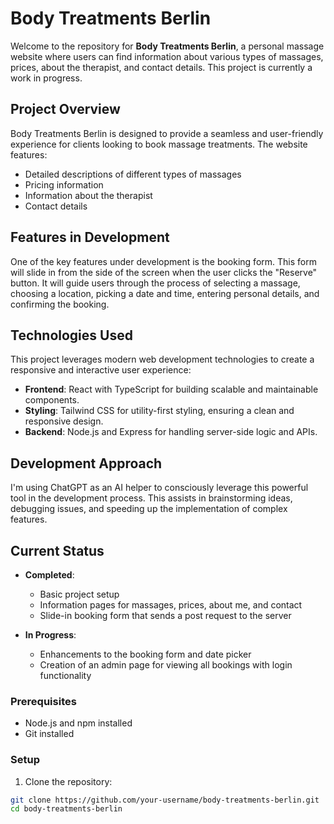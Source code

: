 # Body Treatments Berlin

Welcome to the repository for **Body Treatments Berlin**, a personal massage website where users can find information about various types of massages, prices, about the therapist, and contact details. This project is currently a work in progress.

## Project Overview

Body Treatments Berlin is designed to provide a seamless and user-friendly experience for clients looking to book massage treatments. The website features:

- Detailed descriptions of different types of massages
- Pricing information
- Information about the therapist
- Contact details

## Features in Development

One of the key features under development is the booking form. This form will slide in from the side of the screen when the user clicks the "Reserve" button. It will guide users through the process of selecting a massage, choosing a location, picking a date and time, entering personal details, and confirming the booking.

## Technologies Used

This project leverages modern web development technologies to create a responsive and interactive user experience:

- **Frontend**: React with TypeScript for building scalable and maintainable components.
- **Styling**: Tailwind CSS for utility-first styling, ensuring a clean and responsive design.
- **Backend**: Node.js and Express for handling server-side logic and APIs.

## Development Approach

I'm using ChatGPT as an AI helper to consciously leverage this powerful tool in the development process. This assists in brainstorming ideas, debugging issues, and speeding up the implementation of complex features.

## Current Status

- **Completed**:
  - Basic project setup
  - Information pages for massages, prices, about me, and contact
  - Slide-in booking form that sends a post request to the server

- **In Progress**:
  - Enhancements to the booking form and date picker
  - Creation of an admin page for viewing all bookings with login functionality

### Prerequisites

- Node.js and npm installed
- Git installed

### Setup

1. Clone the repository:

```bash
git clone https://github.com/your-username/body-treatments-berlin.git
cd body-treatments-berlin
